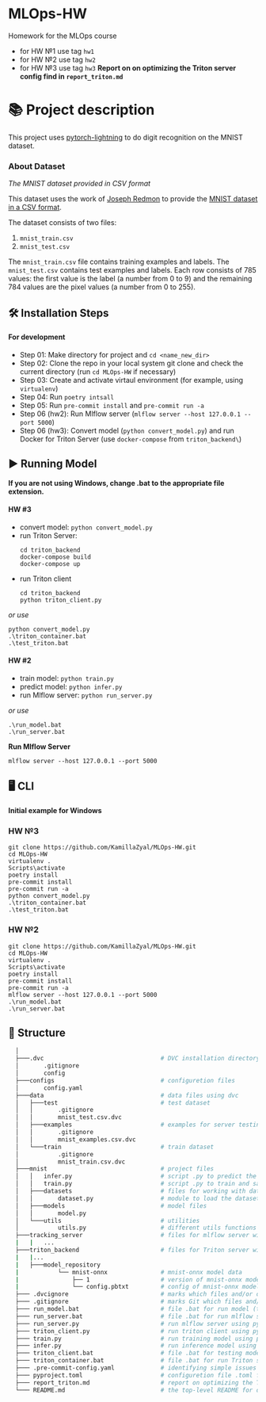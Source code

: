 # MLOps-HW
Homework for the MLOps course

- for HW №1 use tag `hw1`
- for HW №2 use tag `hw2`
- for HW №3 use tag `hw3`
**Report on on optimizing the Triton server config find in `report_triton.md`**

# 📚 Project description
This project uses [pytorch-lightning](https://lightning.ai/) to do digit recognition on the MNIST dataset.
### About Dataset
_The MNIST dataset provided in CSV format_

This dataset uses the work of [Joseph Redmon](https://pjreddie.com/) to provide the [MNIST dataset in a CSV format](https://pjreddie.com/projects/mnist-in-csv/).

The dataset consists of two files:
1. `mnist_train.csv`
2. `mnist_test.csv`

The `mnist_train.csv` file contains training examples and labels. The `mnist_test.csv` contains test examples and labels. Each row consists of 785 values: the first value is the label (a number from 0 to 9) and the remaining 784 values are the pixel values (a number from 0 to 255).
## 🛠️ Installation Steps
#### For development
- Step 01: Make directory for project and `cd <name_new_dir>`
- Step 02: Clone the repo in your local system git clone <url> and check the current directory (run `cd MLOps-HW` if necessary)
- Step 03: Create and activate virtaul environment (for example, using `virtualenv`)
- Step 04: Run `poetry intsall`
- Step 05: Run `pre-commit install` and `pre-commit run -a`
- Step 06 (hw2): Run Mlflow server (`mlflow server --host 127.0.0.1 --port 5000`)
- Step 06 (hw3): Convert model (`python convert_model.py`) and run Docker for Triton Server (use `docker-compose` from `triton_backend\`)
## ▶ Running Model
**If you are not using Windows, change .bat to the appropriate file extension.**
#### HW #3
- convert model: `python convert_model.py`
- run Triton Server:
  ```
  cd triton_backend
  docker-compose build
  docker-compose up
  ```
- run Triton client
  ```
  cd triton_backend
  python triton_client.py
  ```
*or use*
```
python convert_model.py
.\triton_container.bat
.\test_triton.bat
```
#### HW #2
- train model: `python train.py`
- predict model: `python infer.py`
- run Mlflow server: `python run_server.py`

*or use*
```
.\run_model.bat
.\run_server.bat
```
**Run Mlflow Server**
```
mlflow server --host 127.0.0.1 --port 5000
```
## 🖥️ CLI
#### Initial example for Windows
### HW №3
```
git clone https://github.com/KamillaZyal/MLOps-HW.git
cd MLOps-HW
virtualenv .
Scripts\activate
poetry install
pre-commit install
pre-commit run -a
python convert_model.py
.\triton_container.bat
.\test_triton.bat
```

### HW №2
```
git clone https://github.com/KamillaZyal/MLOps-HW.git
cd MLOps-HW
virtualenv .
Scripts\activate
poetry install
pre-commit install
pre-commit run -a
mlflow server --host 127.0.0.1 --port 5000
.\run_model.bat
.\run_server.bat
```
## 📁 Structure
```bash
  │
  ├───.dvc                                 # DVC installation directory
  │       .gitignore
  │       config
  ├───configs                              # configuretion files
  │       config.yaml
  ├───data                                 # data files using dvc
  │   ├───test                             # test dataset
  │   │       .gitignore
  │   │       mnist_test.csv.dvc
  │   ├───examples                         # examples for server testing
  │   │       .gitignore
  │   │       mnist_examples.csv.dvc
  │   └───train                            # train dataset
  │           .gitignore
  │           mnist_train.csv.dvc
  ├───mnist                                # project files
  │   │   infer.py                         # script .py to predict the model
  │   │   train.py                         # script .py to train and save the model
  │   ├───datasets                         # files for working with datasets
  │   │       dataset.py                   # module to load the dataset
  │   ├───models                           # model files
  │   │       model.py
  │   └───utils                            # utilities
  │           utils.py                     # different utils functions
  ├───tracking_server                      # files for mlflow server with nginx + docker
  |   |   ...
  ├───triton_backend                       # files for Triton server with docker
  |   |...
  |   ├───model_repository
  |           └── mnist-onnx               # mnist-onnx model data
  |               ├── 1                    # version of mnist-onnx model
  |               └── config.pbtxt         # config of mnist-onnx model
  ├─── .dvcignore                          # marks which files and/or directories should be excluded when traversing a DVC project.
  ├─── .gitignore                          # marks Git which files and/or directories to ignore when committing your project to the GitHub repository
  ├─── run_model.bat                       # file .bat for run model (training+inference)
  ├─── run_server.bat                      # file .bat for run mlflow server
  ├─── run_server.py                       # run mlflow server using python
  ├─── triton_client.py                    # run triton client using python
  ├─── train.py                            # run training model using python
  ├─── infer.py                            # run inference model using python
  ├─── triton_client.bat                   # file .bat for testing model with Triton server
  ├─── triton_container.bat                # file .bat for run Triton server
  ├─── .pre-commit-config.yaml             # identifying simple issues before submission to code review
  ├─── pyproject.toml                      # configuretion file .toml for poetry
  ├─── report_triton.md                    # report on optimizing the Triton server config
  └─── README.md                           # the top-level README for developers using this project
```
